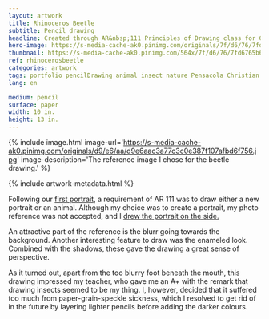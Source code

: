```yaml
---
layout: artwork
title: Rhinoceros Beetle
subtitle: Pencil drawing
headline: Created through AR&nbsp;111 Principles of Drawing class for Graphic Design.
hero-image: https://s-media-cache-ak0.pinimg.com/originals/7f/d6/76/7fd6765b6c1e35b38a2920ceff0d0517.jpg
thumbnail: https://s-media-cache-ak0.pinimg.com/564x/7f/d6/76/7fd6765b6c1e35b38a2920ceff0d0517.jpg
ref: rhinocerosbeetle
categories: artwork
tags: portfolio pencilDrawing animal insect nature Pensacola Christian College
lang: en

medium: pencil
surface: paper
width: 10 in.
height: 13 in.
---
```

{% include image.html image-url='https://s-media-cache-ak0.pinimg.com/originals/d9/e6/aa/d9e6aac3a77c3c0e387f107afbd6f756.jpg' image-description='The reference image I chose for the beetle drawing.' %}

{% include artwork-metadata.html %}

Following our <a href="http://denislabrecque.ca/artwork/2015/11/23/shawn-labrecque.html">first portrait</a>, a requirement of AR&nbsp;111 was to draw either a new portrait or an animal. Although my choice was to create a portrait, my photo reference was not accepted, and I <a href="http://denislabrecque.ca/artwork/2015/11/24/su-yeon-lee.html">drew the portrait on the side.</a>

An attractive part of the reference is the blurr going towards the background. Another interesting feature to draw was the enameled look. Combined with the shadows, these gave the drawing a great sense of perspective.

As it turned out, apart from the too blurry foot beneath the mouth, this drawing impressed my teacher, who gave me an A+ with the remark that drawing insects seemed to be my thing. I, however, decided that it suffered too much from paper-grain-speckle sickness, which I resolved to get rid of in the future by layering lighter pencils before adding the darker colours.
